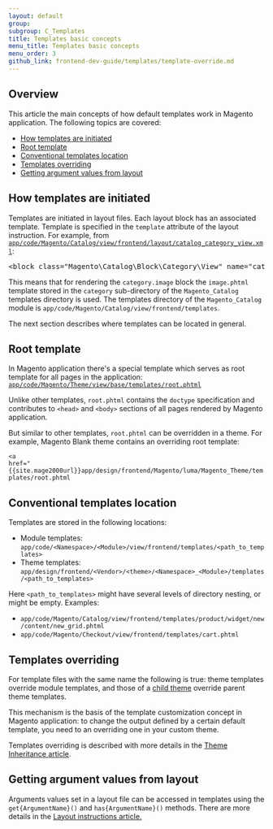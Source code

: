 ```yaml
---
layout: default  
group: 
subgroup: C_Templates
title: Templates basic concepts
menu_title: Templates basic concepts
menu_order: 3
github_link: frontend-dev-guide/templates/template-override.md
---
```


<h2>Overview</h2>
This article the main concepts of how default templates work in Magento application. 
The following topics are covered:

* <a href="#template-layout">How templates are initiated</a>
* <a href="#root">Root template</a>
* <a href="#template-convention">Conventional templates location</a>
* <a href="#override">Templates overriding</a>
* <a href="#getter">Getting argument values from layout</a>


<h2 id="template-layout">How templates are initiated</h2>

Templates are initiated in layout files.
Each layout block has an associated template. 
Template is specified in the `template` attribute of the <block> layout instruction. 
For example, from <code><a href="{{site.mage2000url}}app/code/Magento/Catalog/view/frontend/layout/catalog_category_view.xml" target="_blank">app/code/Magento/Catalog/view/frontend/layout/catalog_category_view.xml</a></code>:

<pre>
&lt;block class=&quot;Magento\Catalog\Block\Category\View&quot; name=&quot;category.image&quot; template=&quot;Magento_Catalog::category/image.phtml&quot;/&gt;
</pre>

This means that for rendering the `category.image` block the `image.phtml` template stored in the `category` sub-directory of the `Magento_Catalog` templates directory is used. 
The templates directory of the `Magento_Catalog` module is `app/code/Magento/Catalog/view/frontend/templates`.

The next section describes where templates can be located in general.

<h2 id="root">Root template</h2>

In Magento application there's a special template which serves as root template for all pages in the application: <code><a href="{{site.mage2000url}}app/code/Magento/Theme/view/base/templates/root.phtml" target="_blank">app/code/Magento/Theme/view/base/templates/root.phtml</a></code>

Unlike other templates, `root.phtml` contains the `doctype` specification and contributes to <code>&lt;head&gt;</code> and <code>&lt;body&gt;</code> sections of all pages rendered by Magento application. 

But similar to other templates, `root.phtml` can be overridden in a theme. 
For example, Magento Blank theme contains an overriding root template: 

<code><a href="{{site.mage2000url}}app/design/frontend/Magento/luma/Magento_Theme/templates/root.phtml</a></code>


<h2 id="template-convention">Conventional templates location</h2> Templates are stored in the following locations:

* <span id="module">Module templates: <code>app/code/&lt;Namespace&gt;/&lt;Module&gt;/view/frontend/templates/&lt;path_to_templates&gt;</code>
* <span id="theme">Theme templates: <code>app/design/frontend/&lt;Vendor&gt;/&lt;theme&gt;/&lt;Namespace&gt;_&lt;Module&gt;/templates/&lt;path_to_templates&gt;</code>

Here <code>&lt;path_to_templates&gt;</code> might have several levels of directory nesting, or might be empty. Examples:

* `app/code/Magento/Catalog/view/frontend/templates/product/widget/new/content/new_grid.phtml`
* `app/code/Magento/Checkout/view/frontend/templates/cart.phtml`

<h2 id="override">Templates overriding</h2>
For template files with the same name the following is true: 
theme templates override module templates, and those of a <a href="{{site.gdeurl}}frontend-dev-guide/themes/theme-inherit.html" target="_blank">child theme</a> override parent theme templates.

This mechanism is the basis of the template customization concept in Magento application: to change the output defined by a certain default template, you need to an overriding one in your custom theme.

Templates overriding is described with more details in the <a href="{{site.gdeurl}}frontend-dev-guide/themes/theme-inherit.html#theme-inherit-templates" target="_blank">Theme Inheritance article</a>.


<h2 id="getter">Getting argument values from layout</h2>

Arguments values set in a layout file can be accessed in templates using the <code>get{ArgumentName}()</code> and <code>has{ArgumentName}()</code> methods. There are more details in the <a href="{{site.gdeurl}}frontend-dev-guide/layouts/xml-instructions.html#getter" target="_blank">Layout instructions article.